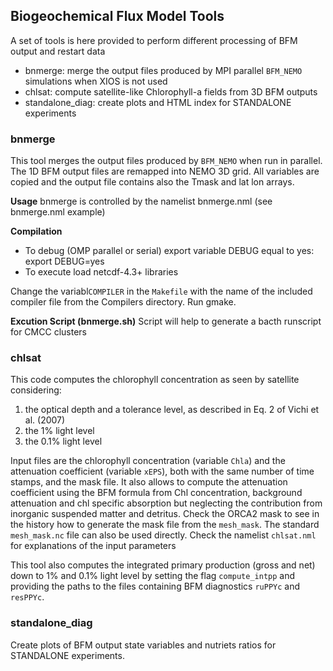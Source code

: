 ## Biogeochemical Flux Model Tools

A set of tools is here provided to perform different processing of BFM output and restart data

- bnmerge: merge the output files produced by MPI parallel `BFM_NEMO` simulations when XIOS is not used
- chlsat: compute satellite-like Chlorophyll-a fields from 3D BFM outputs
- standalone_diag: create plots and HTML index for STANDALONE experiments

### bnmerge
This tool merges the output files produced by `BFM_NEMO` when run in parallel.
The 1D BFM output files are remapped into NEMO 3D grid.
All variables are copied and the output file contains also the Tmask and lat lon arrays.

**Usage**
bnmerge is controlled by the namelist bnmerge.nml (see bnmerge.nml example)


**Compilation**
- To debug (OMP parallel or serial) export variable DEBUG equal to yes: export DEBUG=yes
- To execute load netcdf-4.3+ libraries

Change the variabl`COMPILER` in the `Makefile` with the name of the included compiler file from the Compilers directory. Run gmake.

**Excution Script (bnmerge.sh)**
Script will help to generate a bacth runscript for CMCC clusters

### chlsat
This code computes the chlorophyll concentration as seen by satellite considering:
1. the optical depth and a tolerance level, as described in Eq. 2 of Vichi et al. (2007)
2. the 1% light level
3. the 0.1% light level

Input files are the chlorophyll concentration (variable `Chla`) and the attenuation coefficient
(variable `xEPS`), both with the same number of time stamps, and the mask file.
It also allows to compute the attenuation coefficient using the BFM formula from Chl
concentration, background attenuation and chl specific absorption but neglecting
the contribution from inorganic suspended matter and detritus.
Check the ORCA2 mask to see in the history how to generate the mask file from the `mesh_mask`.
The standard `mesh_mask.nc` file can also be used directly.
Check the namelist `chlsat.nml` for explanations of the input parameters

This tool also computes the integrated primary production (gross and net) down to 1% and
0.1% light level by setting the flag `compute_intpp` and providing the paths to the files
containing BFM diagnostics `ruPPYc` and `resPPYc`.

### standalone_diag
Create plots of BFM output state variables and nutriets ratios for STANDALONE experiments.

